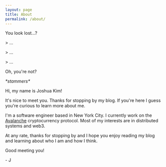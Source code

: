 ```yaml
---
layout: page
title: About
permalink: /about/
---
```


You look lost...?

\> ...

\> ...

\> ...

Oh, you're not?

_\*stammers\*_

Hi, my name is Joshua Kim!

It's nice to meet you. Thanks for stopping by my blog. If you're here I guess you're curious to learn more about me.

I'm a software engineer based in New York City. I currently work on the [Avalanche](https://github.com/ava-labs/avalanchego/commits?author=joshua-kim) cryptocurrency protocol. Most of my interests are in distributed systems and web3.

At any rate, thanks for stopping by and I hope you enjoy reading my blog and learning about who I am and how I think.

Good meeting you!

\- J
